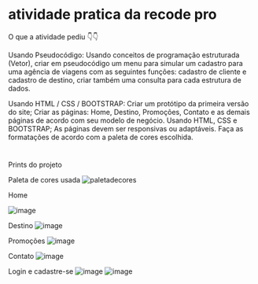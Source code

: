 # atividade pratica da recode pro

O que a atividade pediu 👇👇

Usando Pseudocódigo: 
Usando conceitos de programação estruturada (Vetor), criar em pseudocódigo um menu para simular um cadastro para uma agência de viagens com as seguintes funções: cadastro de cliente e cadastro de destino, criar também uma consulta para cada estrutura de dados. 

Usando HTML / CSS / BOOTSTRAP: 
Criar um protótipo da primeira versão do site; 
Criar as páginas: Home, Destino, Promoções, Contato e as demais páginas de acordo com seu modelo de negócio. Usando HTML, CSS e BOOTSTRAP; 
As páginas devem ser responsivas ou adaptáveis. 
Faça as formatações de acordo com a paleta de cores escolhida. 

#

Prints do projeto

Paleta de cores usada
![paletadecores](https://user-images.githubusercontent.com/50535257/178380262-a79ceb86-d7aa-48dd-a421-9e4706e6ee5b.png)

Home

![image](https://user-images.githubusercontent.com/50535257/178379208-c723d42f-f66c-4017-a8a3-a2425f3c15af.png)

Destino
![image](https://user-images.githubusercontent.com/50535257/178379274-9577e81e-9835-4b38-8edc-a5527907ef9b.png)

Promoções
![image](https://user-images.githubusercontent.com/50535257/178379311-e57f421e-6ec9-4708-9567-3b4ed90ccc86.png)

Contato
![image](https://user-images.githubusercontent.com/50535257/178379342-71df3890-9edb-424b-bfac-0fe8a113c0cc.png)

Login e cadastre-se
![image](https://user-images.githubusercontent.com/50535257/178379385-68b80fa2-6be6-46f5-be28-2e56d536a83d.png)
![image](https://user-images.githubusercontent.com/50535257/178379409-c67b05c5-08b0-4128-a948-41260a2c372d.png)

